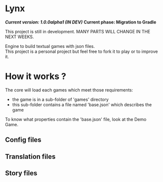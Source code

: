 # Lynx 

**_Current version: 1.0.0alpha1 (IN DEV)_**
**Current phase: Migration to Gradle**

This project is still in development. MANY PARTS WILL CHANGE IN THE NEXT WEEKS. 

Engine to build textual games with json files.  
This project is a personal project but feel free to fork it to play or to improve it. 

# How it works ? 

The core will load each games which meet those requirements: 
- the game is in a sub-folder of 'games' directory 
- this sub-folder contains a file named 'base.json' which describes the game 

To know what properties contain the 'base.json' file, look at the Demo Game.

## Config files

## Translation files

## Story files
